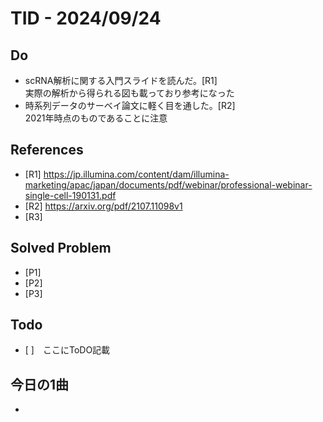 # TID - 2024/09/24
<!--
## Learnings
- 
- 
-->


## Do
- scRNA解析に関する入門スライドを読んだ。[R1] <br>
  実際の解析から得られる図も載っており参考になった
- 時系列データのサーベイ論文に軽く目を通した。[R2] <br>
  2021年時点のものであることに注意
 

## References
- [R1] https://jp.illumina.com/content/dam/illumina-marketing/apac/japan/documents/pdf/webinar/professional-webinar-single-cell-190131.pdf
- [R2] https://arxiv.org/pdf/2107.11098v1
- [R3] 

## Solved Problem
- [P1] 
- [P2] 
- [P3] 


## Todo
- [ ]　ここにToDO記載

## 今日の1曲
- 
